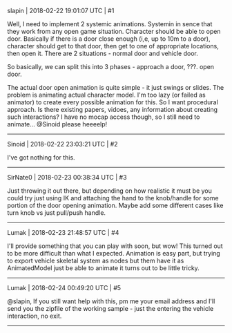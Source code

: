 slapin | 2018-02-22 19:01:07 UTC | #1

Well, I need to implement 2 systemic animations. Systemin in sence that they work from any open game situation. Character should be able to open door. Basically if there is a door close enough (i,e, up to 10m to a door), character should get to that door, then get to one of appropriate locations, then open it. There are 2 situations - normal door and vehicle door.

So basically, we can split this into 3 phases - approach a door, ???. open door.

The actual door open animation is quite simple - it just swings or slides. The problem is animating actual character model. I'm too lazy (or failed as animator) to create every possible animation for this. So I want procedural approach. Is there existing papers, vidoes, any information about creating such interactions? I have no mocap access though,
so I still need to animate...
@Sinoid please heeeelp!

-------------------------

Sinoid | 2018-02-22 23:03:21 UTC | #2

I've got nothing for this.

-------------------------

SirNate0 | 2018-02-23 00:38:34 UTC | #3

Just throwing it out there, but depending on how realistic it must be you could try just using IK and attaching the hand to the knob/handle for some portion of the door opening animation. Maybe add some different cases like turn knob vs just pull/push handle.

-------------------------

Lumak | 2018-02-23 21:48:57 UTC | #4

I'll provide something that you can play with soon, but wow! This turned out to be more difficult than what I expected.  Animation is easy part, but trying to export vehicle skeletal system as nodes but them have it as AnimatedModel just be able to animate it turns out to be little tricky.

-------------------------

Lumak | 2018-02-24 00:49:20 UTC | #5

@slapin, If you still want help with this, pm me your email address and I'll send you the zipfile of the working sample - just the entering the vehicle interaction, no exit.

-------------------------

